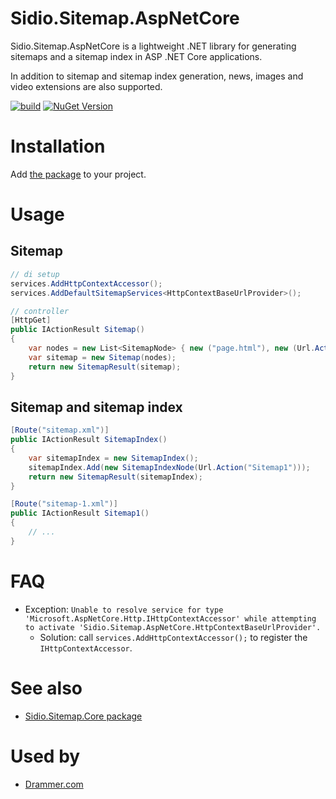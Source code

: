 Sidio.Sitemap.AspNetCore
=============
Sidio.Sitemap.AspNetCore is a lightweight .NET library for generating sitemaps and a sitemap index in ASP .NET Core applications.

In addition to sitemap and sitemap index generation, news, images and video extensions are also supported.

[![build](https://github.com/marthijn/Sidio.Sitemap.AspNetCore/actions/workflows/build.yml/badge.svg)](https://github.com/marthijn/Sidio.Sitemap.AspNetCore/actions/workflows/build.yml)
[![NuGet Version](https://img.shields.io/nuget/v/Sidio.Sitemap.AspNetCore)](https://www.nuget.org/packages/Sidio.Sitemap.AspNetCore/)

# Installation
Add [the package](https://www.nuget.org/packages/Sidio.Sitemap.AspNetCore/) to your project.

# Usage
## Sitemap
```csharp
// di setup
services.AddHttpContextAccessor();
services.AddDefaultSitemapServices<HttpContextBaseUrlProvider>();

// controller
[HttpGet]
public IActionResult Sitemap()
{
    var nodes = new List<SitemapNode> { new ("page.html"), new (Url.Action("Index")) };
    var sitemap = new Sitemap(nodes);
    return new SitemapResult(sitemap);
}
```

## Sitemap and sitemap index
```csharp
[Route("sitemap.xml")]
public IActionResult SitemapIndex()
{
    var sitemapIndex = new SitemapIndex();
    sitemapIndex.Add(new SitemapIndexNode(Url.Action("Sitemap1")));
    return new SitemapResult(sitemapIndex);
}

[Route("sitemap-1.xml")]
public IActionResult Sitemap1()
{
    // ...
}
```

# FAQ

* Exception: `Unable to resolve service for type 'Microsoft.AspNetCore.Http.IHttpContextAccessor' while attempting to activate 'Sidio.Sitemap.AspNetCore.HttpContextBaseUrlProvider'.` 
  * Solution: call `services.AddHttpContextAccessor();` to register the `IHttpContextAccessor`.

# See also
* [Sidio.Sitemap.Core package](https://github.com/marthijn/Sidio.Sitemap.Core)

# Used by
- [Drammer.com](https://drammer.com)